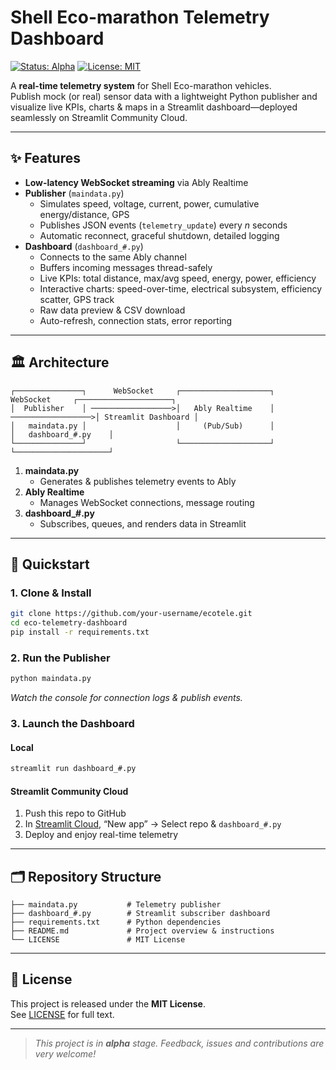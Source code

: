 # Shell Eco-marathon Telemetry Dashboard

[![Status: Alpha](https://img.shields.io/badge/status-alpha-orange)](https://github.com/your-username/eco-telemetry-dashboard) 
[![License: MIT](https://img.shields.io/badge/license-MIT-blue)](LICENSE)

A **real-time telemetry system** for Shell Eco-marathon vehicles.  
Publish mock (or real) sensor data with a lightweight Python publisher and visualize live KPIs, charts & maps in a Streamlit dashboard—deployed seamlessly on Streamlit Community Cloud.

---

## ✨ Features

- **Low-latency WebSocket streaming** via Ably Realtime  
- **Publisher** (`maindata.py`)  
  - Simulates speed, voltage, current, power, cumulative energy/distance, GPS  
  - Publishes JSON events (`telemetry_update`) every _n_ seconds  
  - Automatic reconnect, graceful shutdown, detailed logging  
- **Dashboard** (`dashboard_#.py`)  
  - Connects to the same Ably channel  
  - Buffers incoming messages thread-safely  
  - Live KPIs: total distance, max/avg speed, energy, power, efficiency  
  - Interactive charts: speed-over-time, electrical subsystem, efficiency scatter, GPS track  
  - Raw data preview & CSV download  
  - Auto-refresh, connection stats, error reporting  

---

## 🏛️ Architecture

```text
┌───────────────┐      WebSocket     ┌────────────────────┐      WebSocket     ┌─────────────────────┐
│  Publisher    │ ──────────────────>│   Ably Realtime    │ ──────────────────>│ Streamlit Dashboard │
│   maindata.py │                    │     (Pub/Sub)      │                    │   dashboard_#.py    │
└───────────────┘                    └────────────────────┘                    └─────────────────────┘
```

1. **maindata.py**  
   - Generates & publishes telemetry events to Ably  
2. **Ably Realtime**  
   - Manages WebSocket connections, message routing  
3. **dashboard_#.py**  
   - Subscribes, queues, and renders data in Streamlit  

---

## 🚀 Quickstart

### 1. Clone & Install

```bash
git clone https://github.com/your-username/ecotele.git
cd eco-telemetry-dashboard
pip install -r requirements.txt
```

### 2. Run the Publisher

```bash
python maindata.py
```

_Watch the console for connection logs & publish events._

### 3. Launch the Dashboard

#### Local

```bash
streamlit run dashboard_#.py
```

#### Streamlit Community Cloud

1. Push this repo to GitHub  
2. In [Streamlit Cloud](https://streamlit.io/cloud), “New app” → Select repo & `dashboard_#.py`  
3. Deploy and enjoy real-time telemetry

---

## 🗂️ Repository Structure

```
├── maindata.py           # Telemetry publisher  
├── dashboard_#.py        # Streamlit subscriber dashboard  
├── requirements.txt      # Python dependencies  
├── README.md             # Project overview & instructions  
└── LICENSE               # MIT License  
```

---

## 📄 License

This project is released under the **MIT License**.  
See [LICENSE](LICENSE) for full text.

---

> _This project is in **alpha** stage. Feedback, issues and contributions are very welcome!_  
```
